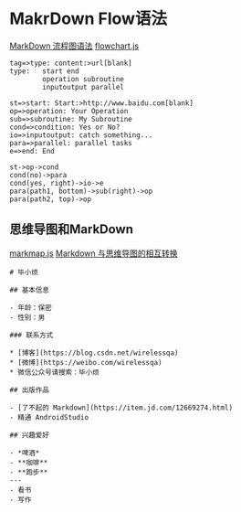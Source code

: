 # MakrDown Flow语法
[MarkDown 流程图语法](https://support.typora.io/Draw-Diagrams-With-Markdown/)
[flowchart.js](http://flowchart.js.org/)

```
tag=>type: content:>url[blank]
type: 	start end 
		operation subroutine  
		inputoutput	parallel

```
```flow
st=>start: Start:>http://www.baidu.com[blank]
op=>operation: Your Operation
sub=>subroutine: My Subroutine
cond=>condition: Yes or No?
io=>inputoutput: catch something...
para=>parallel: parallel tasks
e=>end: End

st->op->cond
cond(no)->para
cond(yes, right)->io->e
para(path1, bottom)->sub(right)->op
para(path2, top)->op
```



## 思维导图和MarkDown

[markmap.js](https://markmap.js.org/usage)
[Markdown 与思维导图的相互转换](https://blog.csdn.net/wirelessqa/article/details/105673201)

```markmap-lib
# 毕小烦

## 基本信息

- 年龄：保密
- 性别：男

### 联系方式

* [博客](https://blog.csdn.net/wirelessqa)
* [微博](https://weibo.com/wirelessqa)
* 微信公众号请搜索：毕小烦

## 出版作品

- [了不起的 Markdown](https://item.jd.com/12669274.html)
- 精通 AndroidStudio

## 兴趣爱好

- *啤酒*
- **咖啡**
- **跑步**
---
- 看书
- 写作
```




